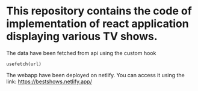 # This repository contains the code of implementation of react application displaying various TV shows.
The data have been fetched from api using the custom hook
```
usefetch(url)
```
The webapp have been deployed on netlify. You can access it using the link:
https://bestshows.netlify.app/
